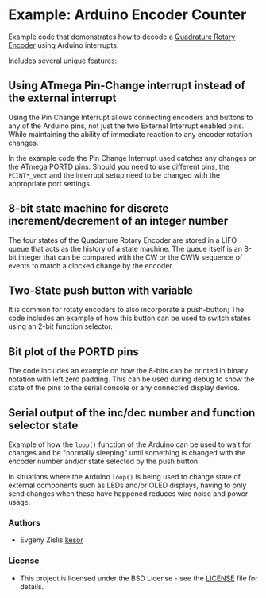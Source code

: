 # Example: Arduino Encoder Counter

Example code that demonstrates how to decode a [Quadrature Rotary Encoder](
https://en.wikipedia.org/wiki/Rotary_encoder) using Arduino interrupts.

Includes several unique features:

## Using ATmega Pin-Change interrupt instead of the external interrupt

Using the Pin Change Interrupt allows connecting encoders and buttons to any
of the Arduino pins, not just the two External Interrupt enabled pins. While
maintaining the ability of immediate reaction to any encoder rotation changes.

In the example code the Pin Change Interrupt used catches any changes on the
ATmega PORTD pins. Should you need to use different pins, the `PCINT*_vect` and
the interrupt setup need to be changed with the appropriate port settings.

## 8-bit state machine for discrete increment/decrement of an integer number

The four states of the Quadarture Rotary Encoder are stored in a LIFO queue
that acts as the history of a state machine. The queue itself is an 8-bit
integer that can be compared with the CW or the CWW sequence of events to match
a clocked change by the encoder.

## Two-State push button with variable

It is common for rotaty encoders to also incorporate a push-button; The code
includes an example of how this button can be used to switch states using an
2-bit function selector.

## Bit plot of the PORTD pins

The code includes an example on how the 8-bits can be printed in binary
notation with left zero padding. This can be used during debug to show the
state of the pins to the serial console or any connected display device.

## Serial output of the inc/dec number and function selector state

Example of how the `loop()` function of the Arduino can be used to wait for
changes and be "normally sleeping" until something is changed with the encoder
number and/or state selected by the push button.

In situations where the Arduino `loop()` is being used to change state of
external components such as LEDs and/or OLED displays, having to only send
changes when these have happened reduces wire noise and power usage.



### Authors

* Evgeny Zislis [kesor](https://github.com/kesor)

### License

* This project is licensed under the BSD License - see the [LICENSE](LICENSE)
  file for details.
